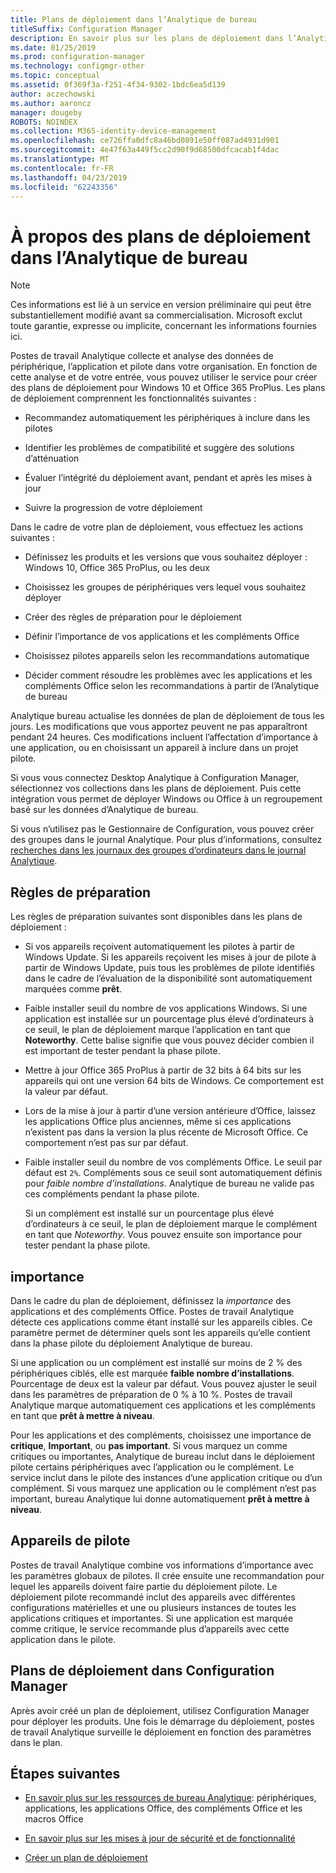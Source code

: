 ```yaml
---
title: Plans de déploiement dans l’Analytique de bureau
titleSuffix: Configuration Manager
description: En savoir plus sur les plans de déploiement dans l’Analytique de bureau.
ms.date: 01/25/2019
ms.prod: configuration-manager
ms.technology: configmgr-other
ms.topic: conceptual
ms.assetid: 0f369f3a-f251-4f34-9302-1bdc6ea5d139
author: aczechowski
ms.author: aaroncz
manager: dougeby
ROBOTS: NOINDEX
ms.collection: M365-identity-device-management
ms.openlocfilehash: ce726ffa0dfc8a46bd0891e50ff087ad4931d901
ms.sourcegitcommit: 4e47f63a449f5cc2d90f9d68500dfcacab1f4dac
ms.translationtype: MT
ms.contentlocale: fr-FR
ms.lasthandoff: 04/23/2019
ms.locfileid: "62243356"
---
```

# <a name="about-deployment-plans-in-desktop-analytics"></a>À propos des plans de déploiement dans l’Analytique de bureau 

> [!Note]  
> Ces informations est lié à un service en version préliminaire qui peut être substantiellement modifié avant sa commercialisation. Microsoft exclut toute garantie, expresse ou implicite, concernant les informations fournies ici.  

Postes de travail Analytique collecte et analyse des données de périphérique, l’application et pilote dans votre organisation. En fonction de cette analyse et de votre entrée, vous pouvez utiliser le service pour créer des plans de déploiement pour Windows 10 et Office 365 ProPlus. Les plans de déploiement comprennent les fonctionnalités suivantes :  

- Recommandez automatiquement les périphériques à inclure dans les pilotes  

- Identifier les problèmes de compatibilité et suggère des solutions d’atténuation  

- Évaluer l’intégrité du déploiement avant, pendant et après les mises à jour  

- Suivre la progression de votre déploiement  


Dans le cadre de votre plan de déploiement, vous effectuez les actions suivantes :  

 - Définissez les produits et les versions que vous souhaitez déployer : Windows 10, Office 365 ProPlus, ou les deux  

 - Choisissez les groupes de périphériques vers lequel vous souhaitez déployer  

 - Créer des règles de préparation pour le déploiement  

 - Définir l’importance de vos applications et les compléments Office  

 - Choisissez pilotes appareils selon les recommandations automatique  

 - Décider comment résoudre les problèmes avec les applications et les compléments Office selon les recommandations à partir de l’Analytique de bureau  


Analytique bureau actualise les données de plan de déploiement de tous les jours. Les modifications que vous apportez peuvent ne pas apparaîtront pendant 24 heures. Ces modifications incluent l’affectation d’importance à une application, ou en choisissant un appareil à inclure dans un projet pilote.  

Si vous vous connectez Desktop Analytique à Configuration Manager, sélectionnez vos collections dans les plans de déploiement. Puis cette intégration vous permet de déployer Windows ou Office à un regroupement basé sur les données d’Analytique de bureau. 

Si vous n’utilisez pas le Gestionnaire de Configuration, vous pouvez créer des groupes dans le journal Analytique. Pour plus d’informations, consultez [recherches dans les journaux des groupes d’ordinateurs dans le journal Analytique](https://docs.microsoft.com/azure/log-analytics/log-analytics-computer-groups). 



## <a name="readiness-rules"></a>Règles de préparation

Les règles de préparation suivantes sont disponibles dans les plans de déploiement :

- Si vos appareils reçoivent automatiquement les pilotes à partir de Windows Update. Si les appareils reçoivent les mises à jour de pilote à partir de Windows Update, puis tous les problèmes de pilote identifiés dans le cadre de l’évaluation de la disponibilité sont automatiquement marquées comme **prêt**.  

- Faible installer seuil du nombre de vos applications Windows. Si une application est installée sur un pourcentage plus élevé d’ordinateurs à ce seuil, le plan de déploiement marque l’application en tant que **Noteworthy**. Cette balise signifie que vous pouvez décider combien il est important de tester pendant la phase pilote.  

- Mettre à jour Office 365 ProPlus à partir de 32 bits à 64 bits sur les appareils qui ont une version 64 bits de Windows. Ce comportement est la valeur par défaut.  

- Lors de la mise à jour à partir d’une version antérieure d’Office, laissez les applications Office plus anciennes, même si ces applications n’existent pas dans la version la plus récente de Microsoft Office. Ce comportement n’est pas sur par défaut.  

- Faible installer seuil du nombre de vos compléments Office. Le seuil par défaut est `2%`. Compléments sous ce seuil sont automatiquement définis pour *faible nombre d’installations*. Analytique de bureau ne valide pas ces compléments pendant la phase pilote. 

    Si un complément est installé sur un pourcentage plus élevé d’ordinateurs à ce seuil, le plan de déploiement marque le complément en tant que *Noteworthy*. Vous pouvez ensuite son importance pour tester pendant la phase pilote.   



## <a name="importance"></a>importance

Dans le cadre du plan de déploiement, définissez la *importance* des applications et des compléments Office. Postes de travail Analytique détecte ces applications comme étant installé sur les appareils cibles. Ce paramètre permet de déterminer quels sont les appareils qu’elle contient dans la phase pilote du déploiement Analytique de bureau. 

Si une application ou un complément est installé sur moins de 2 % des périphériques ciblés, elle est marquée **faible nombre d’installations**. Pourcentage de deux est la valeur par défaut. Vous pouvez ajuster le seuil dans les paramètres de préparation de 0 % à 10 %. Postes de travail Analytique marque automatiquement ces applications et les compléments en tant que **prêt à mettre à niveau**.  

Pour les applications et des compléments, choisissez une importance de **critique**, **Important**, ou **pas important**. Si vous marquez un comme critiques ou importantes, Analytique de bureau inclut dans le déploiement pilote certains périphériques avec l’application ou le complément. Le service inclut dans le pilote des instances d’une application critique ou d’un complément. Si vous marquez une application ou le complément n’est pas important, bureau Analytique lui donne automatiquement **prêt à mettre à niveau**.



## <a name="pilot-devices"></a>Appareils de pilote

Postes de travail Analytique combine vos informations d’importance avec les paramètres globaux de pilotes. Il crée ensuite une recommandation pour lequel les appareils doivent faire partie du déploiement pilote. Le déploiement pilote recommandé inclut des appareils avec différentes configurations matérielles et une ou plusieurs instances de toutes les applications critiques et importantes. Si une application est marquée comme critique, le service recommande plus d’appareils avec cette application dans le pilote.



## <a name="deployment-plans-in-configuration-manager"></a>Plans de déploiement dans Configuration Manager

Après avoir créé un plan de déploiement, utilisez Configuration Manager pour déployer les produits. Une fois le démarrage du déploiement, postes de travail Analytique surveille le déploiement en fonction des paramètres dans le plan.

<!--more on deployment plans in SCCM-->

<!-- test comment-->

## <a name="next-steps"></a>Étapes suivantes

- [En savoir plus sur les ressources de bureau Analytique](/sccm/desktop-analytics/about-assets): périphériques, applications, les applications Office, des compléments Office et les macros Office  

- [En savoir plus sur les mises à jour de sécurité et de fonctionnalité](/sccm/desktop-analytics/about-updates)  

- [Créer un plan de déploiement](/sccm/desktop-analytics/create-deployment-plans)  

